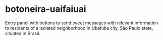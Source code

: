 # botoneira-uaifaiuai
Entry panel with buttons to send tweet messages with relevant information to residents of a isolated neighborhood in Ubatuba city, São Paulo state, situated in Brasil.
